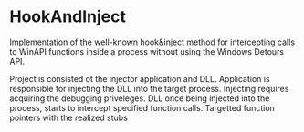 # HookAndInject
Implementation of the well-known hook&inject method for intercepting calls to WinAPI functions inside a process without using the Windows Detours API.

Project is consisted ot the injector application and DLL. Application is responsible for injecting the DLL into the target process. Injecting requires acquiring the debugging priveleges. DLL once being injected into the process, starts to intercept specified function calls. Targetted function pointers with the realized stubs 
